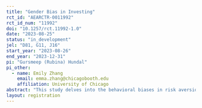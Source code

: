 ```yaml
---
title: "Gender Bias in Investing"
rct_id: "AEARCTR-0011992"
rct_id_num: "11992"
doi: "10.1257/rct.11992-1.0"
date: "2023-08-25"
status: "in_development"
jel: "D81, G11, J16"
start_year: "2023-08-26"
end_year: "2023-12-31"
pi: "Gursmeep (Rubina) Hundal"
pi_other:
  - name: Emily Zhang
    email: emma.zhang@chicagobooth.edu
    affiliation: University of Chicago
abstract: "This study delves into the behavioral biases in risk aversion measurements, specifically focusing on differences by gender. Using online platforms like MTurk and Prolific, we aim to gather insights from participants across the United States, Denmark, and India. By presenting them with a series of investment choices and lottery options, we seek to understand the underlying factors that might influence their decisions. An added layer of the experiment involves priming participants with thoughts of authority figures, and assessing if this alters their risk preferences. The overarching goal is to investigate if there is a systematic mismeasurement in risk preferences based on gender and if societal norms across different geographies accentuate this potential discrepancy. The outcomes of this study can provide valuable insights into gender gaps in financial decision-making and inform future policies to address these disparities."
layout: registration
---
```


